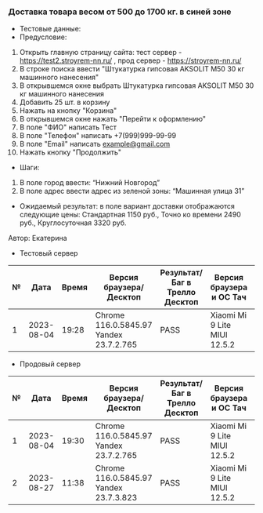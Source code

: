 ### Доставка товара весом от 500 до 1700 кг. в синей зоне

- Тестовые данные:
- Предусловие:
1. Открыть главную страницу сайта: тест сервер - https://test2.stroyrem-nn.ru/ , прод сервер - https://stroyrem-nn.ru/
2. В строке поиска ввести "Штукатурка гипсовая AKSOLIT М50 30 кг машинного нанесения"
3. В открывшемся окне выбрать Штукатурка гипсовая AKSOLIT М50 30 кг машинного нанесения
4. Добавить 25 шт. в корзину
5. Нажать на кнопку "Корзина"
6. В открывшемся окне нажать "Перейти к оформлению"
7. В поле "ФИО" написать Тест
8. В поле "Телефон" написать +7(999)999-99-99
9. В поле "Email" написать example@gmail.com
10. Нажать кнопку "Продолжить"
- Шаги:
1. В поле город ввести: “Нижний Новгород” 
2. В поле адрес ввести адрес из зеленой зоны: “Машинная улица 31”
- Ожидаемый результат: в поле вариант доставки отображаются следующие цены: Стандартная 1150 руб., Точно ко времени 2490 руб., Круглосуточная 3320 руб.

Автор: Екатерина

* Тестовый сервер

 
|  №  | Дата       | Время |           Версия браузера/Десктоп          |        Результат/Баг в Трелло Десктоп    |             Версия браузера и ОС Тач      |           Результат/Баг в Трелло Тач          |  Дата Релиза  |  Имя   |
| --- | ---------- | ----- |-------------------------------------| ---------------------------------- | ---------------------------------- | ---------------------------------- | ------| ------  |
| 1   | 2023-08-04 | 19:28 |Chrome 116.0.5845.97 Yandex 23.7.2.765| PASS | Xiaomi Mi 9 Lite MIUI 12.5.2       | PASS  | 13.08 | Екатерина  |



* Продовый сервер


|  №  | Дата       | Время |           Версия браузера/Десктоп          |        Результат/Баг в Трелло Десктоп    |             Версия браузера и ОС Тач      |           Результат/Баг в Трелло Тач          |  Дата Релиза  |  Имя   |
| --- | ---------- | ----- |-------------------------------------| ---------------------------------- | ---------------------------------- | ---------------------------------- | ------| ------  |
| 1   | 2023-08-04 | 19:30 |Chrome 116.0.5845.97 Yandex 23.7.2.765| PASS | Xiaomi Mi 9 Lite MIUI 12.5.2       | PASS  | 13.08 | Екатерина  |
| 2   | 2023-08-27 | 11:38 |Chrome 116.0.5845.97 Yandex 23.7.3.823| PASS | Xiaomi Mi 9 Lite MIUI 12.5.2       | PASS  | 13.08 | Сабина  |


